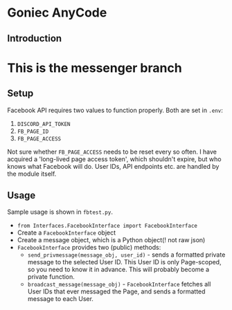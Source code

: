 # Goniec AnyCode

## Introduction

# This is the messenger branch

## Setup

Facebook API requires two values to function properly. Both are set in `.env`:
1. `DISCORD_API_TOKEN`
2. `FB_PAGE_ID`
3. `FB_PAGE_ACCESS`

Not sure whether `FB_PAGE_ACCESS` needs to be reset every so often. I have acquired a 'long-lived page access token', which shouldn't expire, but who knows what Facebook will do.
User IDs, API endpoints etc. are handled by the module itself.

## Usage

Sample usage is shown in `fbtest.py`.

- `from Interfaces.FacebookInterface import FacebookInterface`
- Create a `FacebookInterface` object
- Create a message object, which is a Python object(! not raw json)
- `FacebookInterface` provides two (public) methods:
    - `send_privmessage(message_obj, user_id)` - sends a formatted private message to the selected User ID. This User ID is only Page-scoped, so you need to know it in advance. This will probably become a private function.
    - `broadcast_message(message_obj)` - `FacebookInterface` fetches all User IDs that ever messaged the Page, and sends a formatted message to each User.
